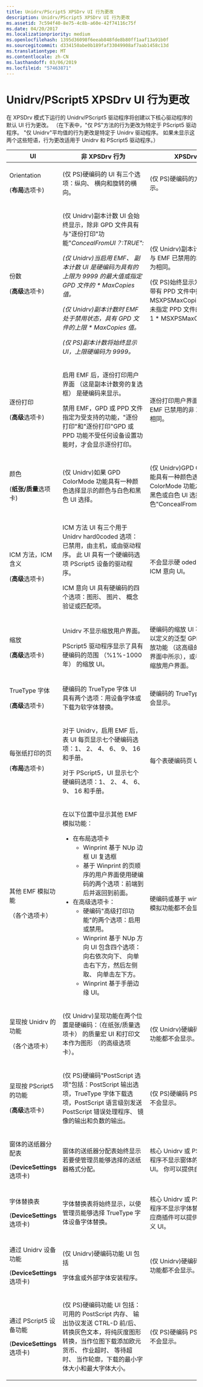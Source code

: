 ```yaml
---
title: Unidrv/PScript5 XPSDrv UI 行为更改
description: Unidrv/PScript5 XPSDrv UI 行为更改
ms.assetid: 7c594f40-8e75-4c8b-a60e-42f74116c75f
ms.date: 04/20/2017
ms.localizationpriority: medium
ms.openlocfilehash: 1395d36098f6eeab848fde8b80ff1aaf13a91b0f
ms.sourcegitcommit: d334150abe0b189faf33049908af7aab1458c13d
ms.translationtype: MT
ms.contentlocale: zh-CN
ms.lasthandoff: 03/06/2019
ms.locfileid: "57463871"
---
```

# <a name="unidrvpscript5-xpsdrv-ui-behavior-changes"></a>Unidrv/PScript5 XPSDrv UI 行为更改


在 XPSDrv 模式下运行的 Unidrv/PScript5 驱动程序将创建以下核心驱动程序的默认 UI 行为更改。 （在下表中，"仅 PS"方法的行为更改为特定于 PScript5 驱动程序。 "仅 Unidrv"平均值的行为更改是特定于 Unidrv 驱动程序。 如果未显示这两个这些短语，行为更改适用于 Unidrv 和 PScript5 驱动程序。）

<table>
<colgroup>
<col width="33%" />
<col width="33%" />
<col width="33%" />
</colgroup>
<thead>
<tr class="header">
<th>UI</th>
<th>非 XPSDrv 行为</th>
<th>XPSDrv 行为</th>
</tr>
</thead>
<tbody>
<tr class="odd">
<td><p>Orientation</p>
<p>(<strong>布局</strong>选项卡)</p></td>
<td><p>(仅 PS)硬编码的 UI 有三个选项：纵向、 横向和旋转的横向。</p></td>
<td><p>(仅 PS)硬编码的方向 UI 不会显示。</p></td>
</tr>
<tr class="even">
<td><p>份数</p>
<p>(<strong>高级</strong>选项卡)</p></td>
<td><p>(仅 Unidrv)副本计数 UI 会始终显示，除非 GPD 文件具有与"逐份打印"功能"<em>ConcealFromUI？:TRUE":</p>
<p>(仅 Unidrv)当启用 EMF、 副本计数 UI 是硬编码为具有的上限为 9999 的最大值或指定 GPD 文件的 * MaxCopies 值。</p>
<p>(仅 Unidrv)副本计数时 EMF 处于禁用状态，具有 GPD 文件的上限 * MaxCopies 值。</p>
<p>(仅 PS)副本计数将始终显示 UI，上限硬编码为 9999。</p></td>
<td><p>(仅 Unidrv)副本计数 UI 的行为与 EMF 已禁用的非 XPSDrv 行为相同。</p>
<p>(仅 PS)始终显示为副本计数，带有 PPD 文件中指定的上限 * MSXPSMaxCopies 值。 如果未指定 PPD 文件的上限设置为 1 * MSXPSMaxCopies。</p></td>
</tr>
<tr class="odd">
<td><p>逐份打印</p>
<p>(<strong>高级</strong>选项卡)</p></td>
<td><p>启用 EMF 后，逐份打印用户界面 （这是副本计数旁的复选框） 是硬编码来显示。</p>
<p>禁用 EMF，GPD 或 PPD 文件指定为受支持的功能，"逐份打印"和"逐份打印"GPD 或 PPD 功能不受任何设备设置功能时，才会显示逐份打印。</p></td>
<td><p>逐份打印用户界面的行为与 EMF 已禁用的非 XPSDrv 行为相同。</p></td>
</tr>
<tr class="even">
<td><p>颜色</p>
<p>(<strong>纸张/质量</strong>选项卡)</p></td>
<td><p>(仅 Unidrv)如果 GPD ColorMode 功能具有一种颜色选择显示的颜色与白色和黑色 UI 选择。</p></td>
<td><p>(仅 Unidrv)GPD ColorMode 功能具有一种颜色选择并且未指定 ColorMode 功能之后，显示与黑色或白色 UI 选择颜色"</em>ConcealFromUI？:TRUE"。</p></td>
</tr>
<tr class="odd">
<td><p>ICM 方法，ICM 含义</p>
<p>(<strong>高级</strong>选项卡)</p></td>
<td><p>ICM 方法 UI 有三个用于 Unidrv hard0coded 选项： 已禁用，由主机，或由驱动程序。 此 UI 具有一个硬编码选项 PScript5 设备的驱动程序。</p>
<p>ICM 意向 UI 具有硬编码的四个选项：图形、 图片、 概念验证或匹配项。</p></td>
<td><p>不会显示硬 oded ICM 方法和 ICM 意向 UI。</p></td>
</tr>
<tr class="even">
<td><p>缩放</p>
<p>(<strong>高级</strong>选项卡)</p></td>
<td><p>Unidrv 不显示缩放用户界面。</p>
<p>PScript5 驱动程序显示了具有硬编码的范围 （%1%-1000年） 的缩放 UI。</p></td>
<td><p>硬编码的缩放 UI 不会显示。 可以定义的泛型 GPD 或 PPD 缩放功能 （这高级的树视图用户界面中所示），或者提供自定义缩放用户界面。</p></td>
</tr>
<tr class="odd">
<td><p>TrueType 字体</p>
<p>(<strong>高级</strong>选项卡)</p></td>
<td><p>硬编码的 TrueType 字体 UI 具有两个选项：用设备字体或下载为软字体替换。</p></td>
<td><p>硬编码的 TrueType 字体 UI 不会显示。</p></td>
</tr>
<tr class="even">
<td><p>每张纸打印的页</p>
<p>(<strong>布局</strong>选项卡)</p></td>
<td><p>对于 Unidrv，启用 EMF 后，表 UI 每页显示七个硬编码选项：1、 2、 4、 6、 9、 16 和手册。</p>
<p>对于 PScript5，UI 显示七个硬编码选项：1、 2、 4、 6、 9、 16 和手册。</p></td>
<td><p>每个表硬编码页 UI 不会显示。</p></td>
</tr>
<tr class="odd">
<td><p>其他 EMF 模拟功能</p>
<p>（各个选项卡）</p></td>
<td><p>在以下位置中显示其他 EMF 模拟功能：</p>
<ul>
<li>在布局选项卡
<ul>
<li>Winprint 基于 NUp 边框 UI 复选框</li>
<li>基于 Winprint 的页顺序的用户界面使用硬编码的两个选项：前端到后并返回到前面。</li>
</ul></li>
<li>在高级选项卡：
<ul>
<li>硬编码"高级打印功能"的两个选项：启用或禁用。</li>
<li>Winprint 基于 NUp 方向 UI 包含四个选项：向右依次向下、 向单击右下方，然后左侧取、 向单击左下方。</li>
<li>Winprint 基于手册边缘 UI。</li>
</ul></li>
</ul></td>
<td><p>硬编码或基于 winprint 的 EMF 模拟功能都不会显示。</p></td>
</tr>
<tr class="even">
<td><p>呈现按 Unidrv 的功能</p>
<p>（各个选项卡）</p></td>
<td><p>(仅 Unidrv)呈现功能在两个位置是硬编码：（在纸张/质量选项卡） 的质量宏 UI 和打印文本作为图形 （的高级选项卡）。</p></td>
<td><p>(仅 Unidrv)硬编码 Unidrv 呈现功能都不会显示。</p></td>
</tr>
<tr class="odd">
<td><p>呈现按 PScript5 的功能</p>
<p>(<strong>高级</strong>选项卡)</p></td>
<td><p>(仅 PS)硬编码"PostScript 选项"包括：PostScript 输出选项，TrueType 字体下载选项，PostScript 语言级别发送 PostScript 错误处理程序、 镜像的输出和负数的输出。</p></td>
<td><p>(仅 PS)硬编码 PS 呈现功能都不会显示。</p></td>
</tr>
<tr class="even">
<td><p>窗体的送纸器分配表</p>
<p>(<strong>DeviceSettings</strong>选项卡)</p></td>
<td><p>窗体的送纸器分配表始终显示若要使管理员能够选择的送纸器格式分配。</p></td>
<td><p>核心 Unidrv 或 PScript5 驱动程序不显示窗体的送纸器分配表 UI。 你可以提供自定义 UI。</p></td>
</tr>
<tr class="odd">
<td><p>字体替换表</p>
<p>(<strong>DeviceSettings</strong>选项卡)</p></td>
<td><p>字体替换表将始终显示，以使管理员能够选择 TrueType 字体设备字体替换。</p></td>
<td><p>核心 Unidrv 或 PScript5 驱动程序不显示字体替换表 UI。 供应商插件可以提供其自己的自定义 UI。</p></td>
</tr>
<tr class="even">
<td><p>通过 Unidrv 设备功能</p>
<p>(<strong>DeviceSettings</strong>选项卡)</p></td>
<td><p>(仅 Unidrv)硬编码功能 UI 包括</p>
<p>字体盒或外部字体安装程序。</p></td>
<td><p>(仅 Unidrv)硬编码 Unidrv 设备功能都不会显示。</p></td>
</tr>
<tr class="odd">
<td><p>通过 PScript5 设备功能</p>
<p>(<strong>DeviceSettings</strong>选项卡)</p></td>
<td><p>(仅 PS)硬编码功能 UI 包括：可用的 PostScript 内存、 输出协议发送 CTRL-D 前/后、 转换灰色文本，将纯灰度图形转换，当作位图下载添加欧元货币、 作业超时、 等待超时、 当作轮廓，下载的最小字体大小和最大字体大小。</p></td>
<td><p>(仅 PS)硬编码 PS 设备功能都不会显示。</p></td>
</tr>
</tbody>
</table>

 

 

 





